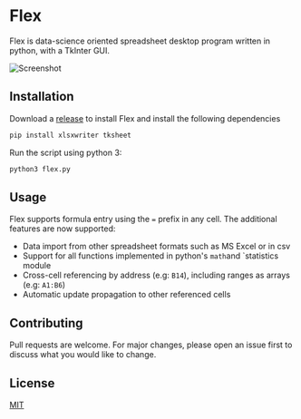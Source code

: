 # Flex

Flex is data-science oriented spreadsheet desktop program written in python, with a TkInter GUI.

![Screenshot](https://github.com/cpellet/Flex/screenshot.png)
## Installation

Download a [release](https://github.com/cpellet/Flex/releases) to install Flex and install the following dependencies

```bash
pip install xlsxwriter tksheet
```
Run the script using python 3:
```bash
python3 flex.py
```

## Usage

Flex supports formula entry using the `=` prefix in any cell. The additional features are now supported:
* Data import from other spreadsheet formats such as MS Excel or in csv
* Support for all functions implemented in python's `math`and `statistics module
* Cross-cell referencing by address (e.g: `B14`), including ranges as arrays (e.g: `A1:B6`)
* Automatic update propagation to other referenced cells

## Contributing
Pull requests are welcome. For major changes, please open an issue first to discuss what you would like to change.

## License
[MIT](https://choosealicense.com/licenses/mit/)
